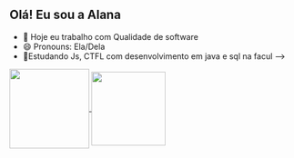 ## Olá! Eu sou a Alana

- 🔭 Hoje eu trabalho com Qualidade de software
- 😄 Pronouns: Ela/Dela
- 🌱Estudando Js, CTFL  com desenvolvimento em java e sql na facul
-->
  
<a href="https://github.com/alanafreytass/github-readme-stats">
  <img height=140 align="center" src="https://github-readme-stats.vercel.app/api?username=alanafreytass&show_icons=true&theme=tokyonight"
    media="(prefers-color-scheme: tokyonight)"" />
</a>
<a href="https://github.com/alanafreytass/convoychat">
  <img height=130 align="center" src="https://github-readme-stats.vercel.app/api/top-langs?username=alanafreytass&layout=compact&langs_count=8&card_width=320show_icons=true&theme=tokyonight"
    media="(prefers-color-scheme: tokyonight)" />
</a>
